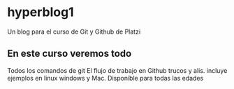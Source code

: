 # hyperblog1
Un blog para el curso de Git y Github de Platzi

## En este curso veremos todo
Todos los comandos de git
El flujo de trabajo en Github
trucos y alis.
incluye ejemplos en linux windows y Mac.
Disponible para todas las edades